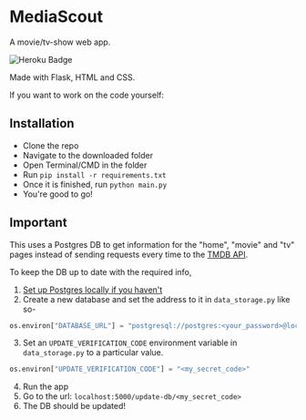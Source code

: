 # MediaScout

A movie/tv-show web app.

![Heroku Badge](https://pyheroku-badge.herokuapp.com/?app=mediascout)

Made with Flask, HTML and CSS.

If you want to work on the code yourself:

## Installation

- Clone the repo
- Navigate to the downloaded folder
- Open Terminal/CMD in the folder
- Run `pip install -r requirements.txt`
- Once it is finished, run `python main.py`
- You're good to go!

## Important

This uses a Postgres DB to get information for the "home", "movie" and "tv" pages instead of sending requests every time to the [TMDB API](https://developers.themoviedb.org).

To keep the DB up to date with the required info,

1. [Set up Postgres locally if you haven't](https://www.prisma.io/dataguide/postgresql/setting-up-a-local-postgresql-database)
2. Create a new database and set the address to it in `data_storage.py` like so-

```python
os.environ["DATABASE_URL"] = "postgresql://postgres:<your_password>@localhost:5432/<your_db_name>"
```

3. Set an `UPDATE_VERIFICATION_CODE` environment variable in `data_storage.py` to a particular value.

```python
os.environ["UPDATE_VERIFICATION_CODE"] = "<my_secret_code>"
```

4. Run the app
5. Go to the url: `localhost:5000/update-db/<my_secret_code>`
6. The DB should be updated!
